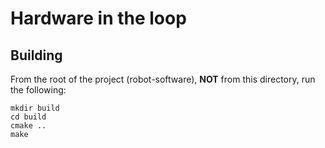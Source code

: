# Hardware in the loop

## Building

From the root of the project (robot-software), **NOT** from this directory, run the following:

```
mkdir build
cd build
cmake ..
make
```
